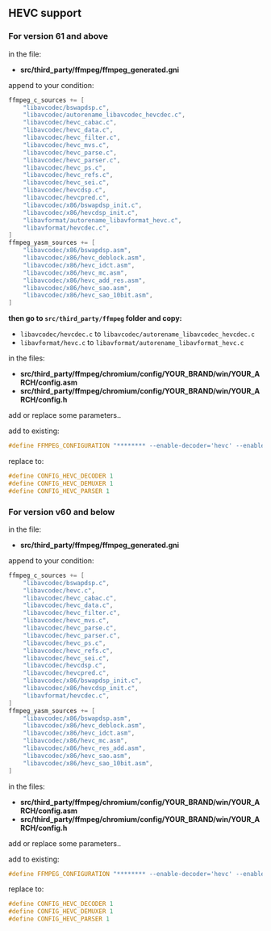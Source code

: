 ## HEVC support ##

### For version 61 and above ###

in the file:
- **src/third_party/ffmpeg/ffmpeg_generated.gni**

append to your condition:

```c
ffmpeg_c_sources += [
    "libavcodec/bswapdsp.c",
    "libavcodec/autorename_libavcodec_hevcdec.c",
    "libavcodec/hevc_cabac.c",
    "libavcodec/hevc_data.c",
    "libavcodec/hevc_filter.c",
    "libavcodec/hevc_mvs.c",
    "libavcodec/hevc_parse.c",
    "libavcodec/hevc_parser.c",
    "libavcodec/hevc_ps.c",
    "libavcodec/hevc_refs.c",
    "libavcodec/hevc_sei.c",
    "libavcodec/hevcdsp.c",
    "libavcodec/hevcpred.c",
    "libavcodec/x86/bswapdsp_init.c",
    "libavcodec/x86/hevcdsp_init.c",
    "libavformat/autorename_libavformat_hevc.c",
    "libavformat/hevcdec.c",
]
ffmpeg_yasm_sources += [
    "libavcodec/x86/bswapdsp.asm",
    "libavcodec/x86/hevc_deblock.asm",
    "libavcodec/x86/hevc_idct.asm",
    "libavcodec/x86/hevc_mc.asm",
    "libavcodec/x86/hevc_add_res.asm",
    "libavcodec/x86/hevc_sao.asm",
    "libavcodec/x86/hevc_sao_10bit.asm",
]
```
**then go to `src/third_party/ffmpeg` folder and copy:**
 - `libavcodec/hevcdec.c` to `libavcodec/autorename_libavcodec_hevcdec.c`
 - `libavformat/hevc.c` to `libavformat/autorename_libavformat_hevc.c`

in the files:
- **src/third_party/ffmpeg/chromium/config/YOUR_BRAND/win/YOUR_ARCH/config.asm**
- **src/third_party/ffmpeg/chromium/config/YOUR_BRAND/win/YOUR_ARCH/config.h**

add or replace some parameters..

add to existing:
```c
#define FFMPEG_CONFIGURATION "******** --enable-decoder='hevc' --enable-demuxer='hevc' --enable-parser='hevc'"
```

replace to:
```c
#define CONFIG_HEVC_DECODER 1
#define CONFIG_HEVC_DEMUXER 1
#define CONFIG_HEVC_PARSER 1
```

### For version v60 and below ###

in the file:
- **src/third_party/ffmpeg/ffmpeg_generated.gni**

append to your condition:

```c
ffmpeg_c_sources += [
    "libavcodec/bswapdsp.c",
    "libavcodec/hevc.c",
    "libavcodec/hevc_cabac.c",
    "libavcodec/hevc_data.c",
    "libavcodec/hevc_filter.c",
    "libavcodec/hevc_mvs.c",
    "libavcodec/hevc_parse.c",
    "libavcodec/hevc_parser.c",
    "libavcodec/hevc_ps.c",
    "libavcodec/hevc_refs.c",
    "libavcodec/hevc_sei.c",
    "libavcodec/hevcdsp.c",
    "libavcodec/hevcpred.c",
    "libavcodec/x86/bswapdsp_init.c",
    "libavcodec/x86/hevcdsp_init.c",
    "libavformat/hevcdec.c",
]
ffmpeg_yasm_sources += [
    "libavcodec/x86/bswapdsp.asm",
    "libavcodec/x86/hevc_deblock.asm",
    "libavcodec/x86/hevc_idct.asm",
    "libavcodec/x86/hevc_mc.asm",
    "libavcodec/x86/hevc_res_add.asm",
    "libavcodec/x86/hevc_sao.asm",
    "libavcodec/x86/hevc_sao_10bit.asm",
]
```

in the files:
- **src/third_party/ffmpeg/chromium/config/YOUR_BRAND/win/YOUR_ARCH/config.asm**
- **src/third_party/ffmpeg/chromium/config/YOUR_BRAND/win/YOUR_ARCH/config.h**

add or replace some parameters..

add to existing:
```c
#define FFMPEG_CONFIGURATION "******** --enable-decoder='hevc' --enable-demuxer='hevc' --enable-parser='hevc'"
```

replace to:
```c
#define CONFIG_HEVC_DECODER 1
#define CONFIG_HEVC_DEMUXER 1
#define CONFIG_HEVC_PARSER 1
```
